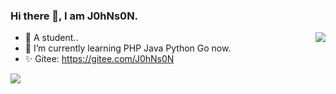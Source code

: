 ### Hi there 👋, I am J0hNs0N.

<img align="right" src="https://github-readme-stats.vercel.app/api/top-langs/?username=S2eTo&show_icons=true&layout=compact&theme=radical" style="max-width:100%"/>

- 🔭 A student..
- 🌱 I’m currently learning PHP Java Python Go now.
- ✨ Gitee: https://gitee.com/J0hNs0N

<img src="https://github-readme-stats.vercel.app/api?username=xiaopan233&show_icons=true&theme=radical" style="max-width:100%"/>


<!--
**S2eTo/S2eTo** is a ✨ _special_ ✨ repository because its `README.md` (this file) appears on your GitHub profile.

Here are some ideas to get you started:

- 🔭 A student..
- 🌱 I’m currently learning PHP Java Python Go now.
- 👯 I’m looking to collaborate on ...
- 🤔 I’m looking for help with ...
- 💬 Ask me about ...
- 📫 How to reach me: ...
- 😄 Pronouns: ...
- ⚡ Fun fact: ...
-->
